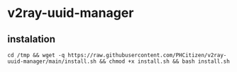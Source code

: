 # v2ray-uuid-manager

## instalation
```
cd /tmp && wget -q https://raw.githubusercontent.com/PHCitizen/v2ray-uuid-manager/main/install.sh && chmod +x install.sh && bash install.sh
```
